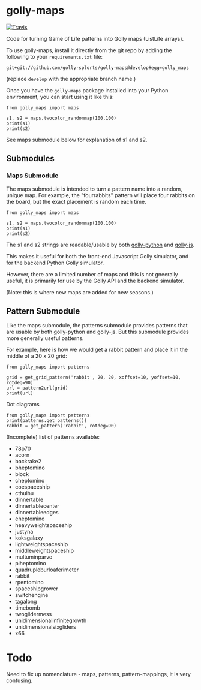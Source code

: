 # golly-maps

[![Travis](https://travis-ci.com/golly-splorts/golly-maps.svg?branch=main)](https://travis-ci.com/golly-splorts/golly-maps.svg?branch=main)

Code for turning Game of Life patterns into Golly maps (ListLife arrays).

To use golly-maps, install it directly from the git repo by adding the following
to your `requirements.txt` file:

```
git+git://github.com/golly-splorts/golly-maps@develop#egg=golly_maps
```

(replace `develop` with the appropriate branch name.)

Once you have the `golly-maps` package installed into your Python environment,
you can start using it like this:

```
from golly_maps import maps

s1, s2 = maps.twocolor_randommap(100,100)
print(s1)
print(s2)
```

See maps submodule below for explanation of s1 and s2.

## Submodules

### Maps Submodule

The maps submodule is intended to turn a pattern name
into a random, unique map. For example, the "fourrabbits"
pattern will place four rabbits on the board, but the
exact placement is random each time.

```
from golly_maps import maps

s1, s2 = maps.twocolor_randommap(100,100)
print(s1)
print(s2)
```

The s1 and s2 strings are readable/usable by both
[golly-python](https://github.com/golly-splorts/golly-python)
and [golly-js](https://github.com/golly-splorts/golly-js).

This makes it useful for both the front-end Javascript Golly
simulator, and for the backend Python Golly simulator.

However, there are a limited number of maps and this is not
gneerally useful, it is primarily for use by the Golly API
and the backend simulator.

(Note: this is where new maps are added for new seasons.)

## Pattern Submodule

Like the maps submodule, the patterns submodule provides patterns
that are usable by both golly-python and golly-js. But this
submodule provides more generally useful patterns.

For example, here is how we would get a rabbit pattern and
place it in the middle of a 20 x 20 grid:

```
from golly_maps import patterns

grid = get_grid_pattern('rabbit', 20, 20, xoffset=10, yoffset=10, rotdeg=90)
url = pattern2url(grid)
print(url)
```

Dot diagrams

```
from golly_maps import patterns
print(patterns.get_patterns())
rabbit = get_pattern('rabbit', rotdeg=90)
```

(Incomplete) list of patterns available:

* 78p70
* acorn
* backrake2
* bheptomino
* block
* cheptomino
* coespaceship
* cthulhu
* dinnertable
* dinnertablecenter
* dinnertableedges
* eheptomino
* heavyweightspaceship
* justyna
* koksgalaxy
* lightweightspaceship
* middleweightspaceship
* multuminparvo
* piheptomino
* quadrupleburloaferimeter
* rabbit
* rpentomino
* spaceshipgrower
* switchengine
* tagalong
* timebomb
* twoglidermess
* unidimensionalinfinitegrowth
* unidimensionalsixgliders
* x66

# Todo

Need to fix up nomenclature - maps, patterns, pattern-mappings, it is very confusing.

